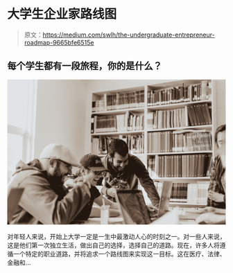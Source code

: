 # 大学生企业家路线图

> 原文：<https://medium.com/swlh/the-undergraduate-entrepreneur-roadmap-9665bfe6515e>

## 每个学生都有一段旅程，你的是什么？

![](img/21237c86a7b506fa6ef8fde6741c8b47.png)

对年轻人来说，开始上大学一定是一生中最激动人心的时刻之一。对一些人来说，这是他们第一次独立生活，做出自己的选择，选择自己的道路。现在，许多人将遵循一个特定的职业道路，并将追求一个路线图来实现这一目标。这在医疗、法律、金融和…